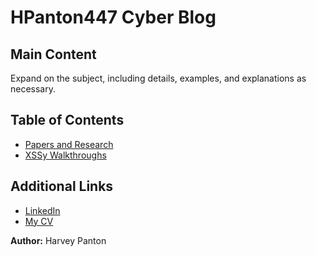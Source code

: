 # HPanton447 Cyber Blog

## Main Content

Expand on the subject, including details, examples, and explanations as necessary.

## Table of Contents
- [Papers and Research](#introduction)
- [XSSy Walkthroughs](#main-content)

## Additional Links

- [LinkedIn](https://www.linkedin.com/in/harvey-panton-7606202a9/)
- [My CV]()


**Author:** Harvey Panton


